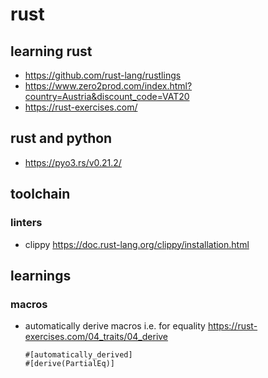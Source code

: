 # rust

## learning rust

- https://github.com/rust-lang/rustlings
- https://www.zero2prod.com/index.html?country=Austria&discount_code=VAT20
- https://rust-exercises.com/

## rust and python
- https://pyo3.rs/v0.21.2/


## toolchain

### linters

- clippy https://doc.rust-lang.org/clippy/installation.html



## learnings

### macros

- automatically derive macros i.e. for equality https://rust-exercises.com/04_traits/04_derive
  ```
  #[automatically_derived]
  #[derive(PartialEq)]
  ```
